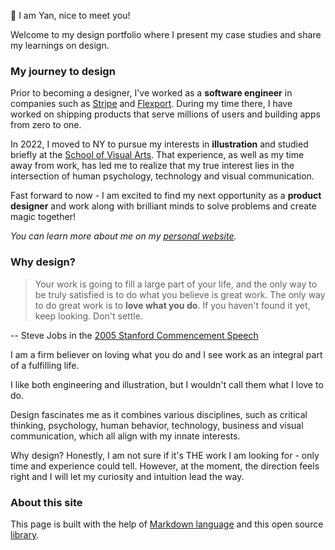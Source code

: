 👋 I am Yan, nice to meet you!

Welcome to my design portfolio where I present my case studies and share my learnings on design. 

### My journey to design

Prior to becoming a designer, I've worked as a **software engineer** in companies such as [Stripe](https://stripe.com/) and [Flexport](https://www.flexport.com/). During my time there, I have worked on shipping products that serve millions of users and building apps from zero to one.

In 2022, I moved to NY to pursue my interests in **illustration** and studied briefly at the [School of Visual Arts](https://sva.edu/). That experience, as well as my time away from work, has led me to realize that my true interest lies in the intersection of human psychology, technology and visual communication. 

Fast forward to now - I am excited to find my next opportunity as a **product designer** and work along with brilliant minds to solve problems and create magic together!

*You can learn more about me on my [personal website](https://www.yanyanleee.com).*

### Why design?

>Your work is going to fill a large part of your life, and the only way to be truly satisfied is to do what you believe is great work. The only way to do great work is to **love what you do**. If you haven't found it yet, keep looking. Don't settle.
  
  -- Steve Jobs in the [2005 Stanford Commencement Speech](https://www.youtube.com/watch?v=UF8uR6Z6KLc)

I am a firm believer on loving what you do and I see work as an integral part of a fulfilling life. 

I like both engineering and illustration, but I wouldn't call them what I love to do.

Design fascinates me as it combines various disciplines, such as critical thinking, psychology, human behavior, technology, business and visual communication, which all align with my innate interests. 

Why design? Honestly, I am not sure if it's THE work I am looking for - only time and experience could tell. However, at the moment, the direction feels right and I will let my curiosity and intuition lead the way.


### About this site
This page is built with the help of [Markdown language](https://en.wikipedia.org/wiki/Markdown) and this open source [library](https://github.com/squidfunk/mkdocs-material). 
